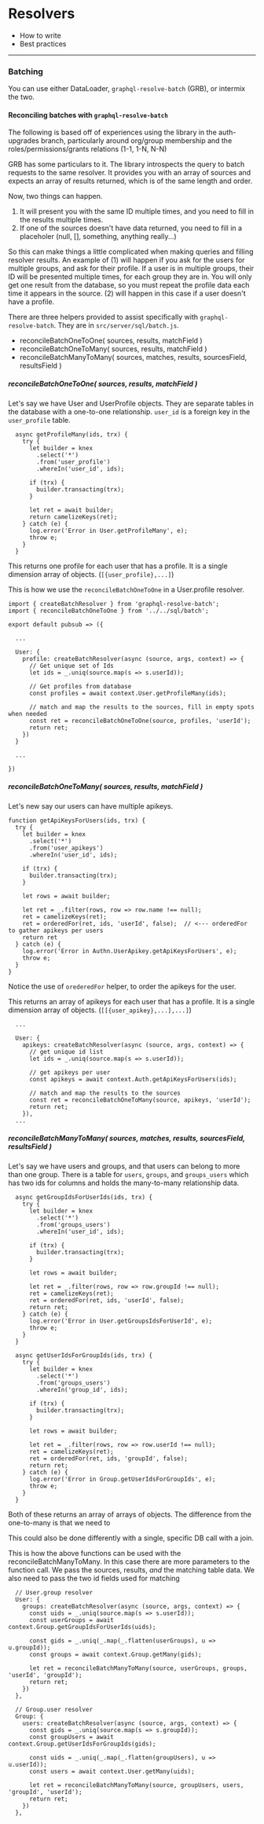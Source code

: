 # Resolvers

- How to write
- Best practices


----


### Batching

You can use either DataLoader, `graphql-resolve-batch` (GRB), or intermix the two.



#### Reconciling batches with `graphql-resolve-batch`

The following is based off of experiences using the library
in the auth-upgrades branch, particularly around org/group membership and the roles/permissions/grants relations (1-1, 1-N, N-N)

GRB has some particulars to it.
The library introspects the query to batch
requests to the same resolver.
It provides you with an array of sources
and expects an array of results returned,
which is of the same length and order.

Now, two things can happen.

1) It will present you with the same ID multiple times, and you need to fill in the results multiple times.
2) If one of the sources doesn't have data returned, you need to fill in a placeholer (null, [], something, anything really...)

So this can make things a little complicated when making queries and filling resolver results.
An example of (1) will happen if you ask for the users for multiple groups, and ask for their profile.
If a user is in multiple groups, their ID will be presented multiple times, for each group they are in.
You will only get one result from the database, so you must repeat the profile data each time it appears in the source.
(2) will happen in this case if a user doesn't have a profile.

There are three helpers provided to assist
specifically with `graphql-resolve-batch`.
They are in `src/server/sql/batch.js`.

- reconcileBatchOneToOne( sources, results, matchField )
- reconcileBatchOneToMany( sources, results, matchField )
- reconcileBatchManyToMany( sources, matches, results, sourcesField, resultsField )

##### reconcileBatchOneToOne( sources, results, matchField )

Let's say we have User and UserProfile objects.
They are separate tables in the database with a one-to-one
relationship. `user_id` is a foreign key in the `user_profile` table.

```
  async getProfileMany(ids, trx) {
    try {
      let builder = knex
        .select('*')
        .from('user_profile')
        .whereIn('user_id', ids);

      if (trx) {
        builder.transacting(trx);
      }

      let ret = await builder;
      return camelizeKeys(ret);
    } catch (e) {
      log.error('Error in User.getProfileMany', e);
      throw e;
    }
  }
```

This returns one profile for each user that has a profile.
It is a single dimension array of objects. (`[{user_profile},...]`)

This is how we use the `reconcileBatchOneToOne` in a User.profile resolver.

```
import { createBatchResolver } from 'graphql-resolve-batch';
import { reconcileBatchOneToOne } from '../../sql/batch';

export default pubsub => ({

  ...

  User: {
    profile: createBatchResolver(async (source, args, context) => {
      // Get unique set of Ids
      let ids = _.uniq(source.map(s => s.userId));

      // Get profiles from database
      const profiles = await context.User.getProfileMany(ids);

      // match and map the results to the sources, fill in empty spots when needed
      const ret = reconcileBatchOneToOne(source, profiles, 'userId');
      return ret;
    })
  }

  ...

})
```

##### reconcileBatchOneToMany( sources, results, matchField )

Let's new say our users can have multiple apikeys.

```
function getApiKeysForUsers(ids, trx) {
  try {
    let builder = knex
      .select('*')
      .from('user_apikeys')
      .whereIn('user_id', ids);

    if (trx) {
      builder.transacting(trx);
    }

    let rows = await builder;

    let ret = _.filter(rows, row => row.name !== null);
    ret = camelizeKeys(ret);
    ret = orderedFor(ret, ids, 'userId', false);  // <--- orderedFor to gather apikeys per users
    return ret
  } catch (e) {
    log.error('Error in Authn.UserApikey.getApiKeysForUsers', e);
    throw e;
  }
}
```

Notice the use of `orederedFor` helper, to order the apikeys for the user.

This returns an array of apikeys for each user that has a profile.
It is a single dimension array of objects. (`[[{user_apikey},...],...]`)

```
  ...

  User: {
    apikeys: createBatchResolver(async (source, args, context) => {
      // get unique id list
      let ids = _.uniq(source.map(s => s.userId));

      // get apikeys per user
      const apikeys = await context.Auth.getApiKeysForUsers(ids);

      // match and map the results to the sources
      const ret = reconcileBatchOneToMany(source, apikeys, 'userId');
      return ret;
    }),
  ...
```


##### reconcileBatchManyToMany( sources, matches, results, sourcesField, resultsField )

Let's say we have users and groups, and that users can belong to more than one group.
There is a table for `users`, `groups`, and `groups_users` which has two ids for columns
and holds the many-to-many relationship data.

```
  async getGroupIdsForUserIds(ids, trx) {
    try {
      let builder = knex
        .select('*')
        .from('groups_users')
        .whereIn('user_id', ids);

      if (trx) {
        builder.transacting(trx);
      }

      let rows = await builder;

      let ret = _.filter(rows, row => row.groupId !== null);
      ret = camelizeKeys(ret);
      ret = orderedFor(ret, ids, 'userId', false);
      return ret;
    } catch (e) {
      log.error('Error in User.getGroupsIdsForUserId', e);
      throw e;
    }
  }

  async getUserIdsForGroupIds(ids, trx) {
    try {
      let builder = knex
        .select('*')
        .from('groups_users')
        .whereIn('group_id', ids);

      if (trx) {
        builder.transacting(trx);
      }

      let rows = await builder;

      let ret = _.filter(rows, row => row.userId !== null);
      ret = camelizeKeys(ret);
      ret = orderedFor(ret, ids, 'groupId', false);
      return ret;
    } catch (e) {
      log.error('Error in Group.getUserIdsForGroupIds', e);
      throw e;
    }
  }
```

Both of these returns an array of arrays of objects.
The difference from the one-to-many is that we need to


This could also be done differently with a single, specific DB call with a join.

This is how the above functions can be used with the reconcileBatchManyToMany.
In this case there are more parameters to the function call.
We pass the sources, results, _and_ the matching table data.
We also need to pass the two id fields used for matching

```
  // User.group resolver
  User: {
    groups: createBatchResolver(async (source, args, context) => {
      const uids = _.uniq(source.map(s => s.userId));
      const userGroups = await context.Group.getGroupIdsForUserIds(uids);

      const gids = _.uniq(_.map(_.flatten(userGroups), u => u.groupId));
      const groups = await context.Group.getMany(gids);

      let ret = reconcileBatchManyToMany(source, userGroups, groups, 'userId', 'groupId');
      return ret;
    })
  },

  // Group.user resolver
  Group: {
    users: createBatchResolver(async (source, args, context) => {
      const gids = _.uniq(source.map(s => s.groupId));
      const groupUsers = await context.Group.getUserIdsForGroupIds(gids);

      const uids = _.uniq(_.map(_.flatten(groupUsers), u => u.userId));
      const users = await context.User.getMany(uids);

      let ret = reconcileBatchManyToMany(source, groupUsers, users, 'groupId', 'userId');
      return ret;
    })
  },
```
